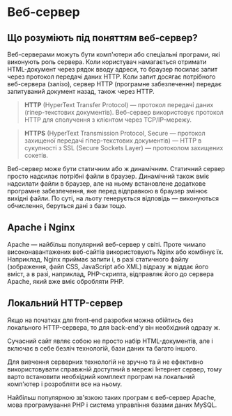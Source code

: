 # Веб-сервер

## Що розуміють під поняттям веб-сервер?

Веб-серверами можуть бути комп'ютери або спеціальні програми, які виконують роль сервера. Коли користувач намагається отримати HTML-документ через рядок вводу адреси, то браузер посилає запит через протокол передачі даних HTTP. Коли запит досягає потрібного веб-сервера (залізо), сервер HTTP (програмне забезпечення) передає запитуваний документ назад, також через HTTP.

> **HTTP** (HyperText Transfer Protocol) — протокол передачі даних (гіпер-текстових документів). Веб-сервер використовує протокол HTTP для сполучення з клієнтом через TCP/IP-мережу.

> **HTTPS** (HyperText Transmission Protocol, Secure — протокол захищеної передачі гіпер-текстових документів) — HTTP в сукупності з SSL (Secure Sockets Layer) — протоколом захищених сокетів.

Веб-сервер може бути статичним або ж динамічним. Статичний сервер просто надсилає потрібні файли в браузер. Динамічний також вміє надсилати файли в браузер, але на ньому встановлене додаткове програмне забезпечення, яке перед відправкою в браузер змінює вихідні файли. По суті, на льоту генерується відповідь — виконуються обчислення, беруться дані з бази тощо.

## Apache і Nginx

Apache — найбільш популярний веб-сервер у світі. Проте чимало високонавантажених веб-сайтів використовують Nginx або комбінує їх. Наприклад, Nginx приймає запити і, в разі статичного файлу (зображення, файл CSS, JavaScript або XML) відразу ж віддає його вміст, а в разі, наприклад, PHP-скрипта, відправляє його до сервера Apache, який вже вміє обробляти PHP.

## Локальний HTTP-сервер

Якщо на початках для front-end разробки можна обійтись без локального HTTP-сервера, то для back-end’у він необхідний одразу ж.

Сучасний сайт являє собою не просто набір HTML-документів, але і включає в себе безліч технологій, бази даних та багато іншого.

Для вивчення серверних технологій не зручно та й не ефективно використовувати справжній доступний в мережі Інтернет сервер, тому варто встановити необхідний комплект програм на локальний комп'ютер і розробляти все на ньому.

Найбільш популярною зв'язкою таких програм є веб-сервер Apache, мова програмування PHP і система управління базами даних MySQL.


